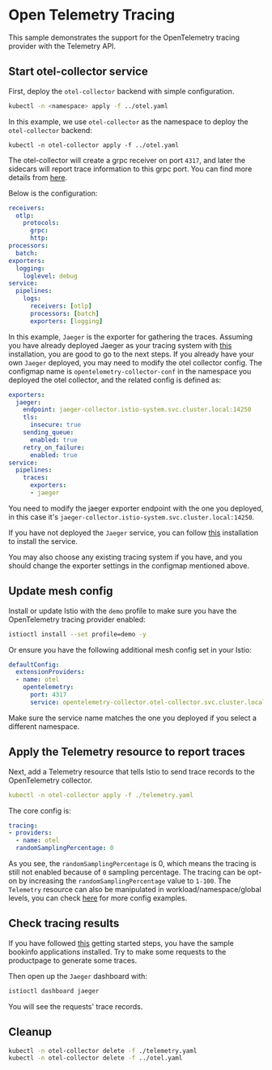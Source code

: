 # Open Telemetry Tracing

This sample demonstrates the support for the OpenTelemetry tracing provider with the Telemetry API.

## Start otel-collector service

First, deploy the `otel-collector` backend with simple configuration.

```bash
kubectl -n <namespace> apply -f ../otel.yaml
```

In this example, we use `otel-collector` as the namespace to deploy the `otel-collector` backend:

```ba
kubectl -n otel-collector apply -f ../otel.yaml
```

The otel-collector will create a grpc receiver on port `4317`, and later the sidecars will report trace information to this grpc port. You can find more details from [here](https://github.com/open-telemetry/opentelemetry-collector).

Below is the configuration:

```yaml
receivers:
  otlp:
    protocols:
      grpc:
      http:
processors:
  batch:
exporters:
  logging:
    loglevel: debug
service:
  pipelines:
    logs:
      receivers: [otlp]
      processors: [batch]
      exporters: [logging]
```

In this example, `Jaeger` is the exporter for gathering the traces. Assuming you have already deployed Jaeger as your tracing system with [this](https://istio.io/latest/docs/ops/integrations/jaeger/) installation, you are good to go to the next steps. If you already have your own `Jaeger` deployed, you may need to modify the otel collector config. The configmap name is `opentelemetry-collector-conf` in the namespace you deployed the otel collector, and the related config is defined as:

```yaml
exporters:
  jaeger:
    endpoint: jaeger-collector.istio-system.svc.cluster.local:14250
    tls:
      insecure: true
    sending_queue:
      enabled: true
    retry_on_failure:
      enabled: true
service:
  pipelines:
    traces:
      exporters:
      - jaeger
```

You need to modify the jaeger exporter endpoint with the one you deployed, in this case it's `jaeger-collector.istio-system.svc.cluster.local:14250`.

If you have not deployed the `Jaeger` service, you can follow [this](https://istio.io/latest/docs/ops/integrations/jaeger/) installation to install the service.

You may also choose any existing tracing system if you have, and you should change the exporter settings in the configmap mentioned above.

## Update mesh config

Install or update Istio with the `demo` profile to make sure you have the OpenTelemetry tracing provider enabled:

```bash
istioctl install --set profile=demo -y
```

Or ensure you have the following additional mesh config set in your Istio:

```yaml
defaultConfig:
  extensionProviders:
  - name: otel
    opentelemetry:
      port: 4317
      service: opentelemetry-collector.otel-collector.svc.cluster.local
```

Make sure the service name matches the one you deployed if you select a different namespace.

## Apply the Telemetry resource to report traces

Next, add a Telemetry resource that tells Istio to send trace records to the OpenTelemetry collector.

```yaml
kubectl -n otel-collector apply -f ./telemetry.yaml
```

The core config is:

```yaml
tracing:
- providers:
  - name: otel
  randomSamplingPercentage: 0
```

As you see, the `randomSamplingPercentage` is 0, which means the tracing is still not enabled because of `0` sampling percentage. The tracing can be opt-on by increasing the `randomSamplingPercentage` value to `1-100`. The `Telemetry` resource can also be manipulated in workload/namespace/global levels, you can check [here](https://istio.io/latest/docs/reference/config/telemetry/) for more config examples.

## Check tracing results

If you have followed [this](https://istio.io/latest/docs/setup/getting-started/) getting started steps, you have the sample bookinfo applications installed. Try to make some requests to the productpage to generate some traces.

Then open up the `Jaeger` dashboard with:

```bash
istioctl dashboard jaeger
```

You will see the requests' trace records.

## Cleanup

```bash
kubectl -n otel-collector delete -f ./telemetry.yaml
kubectl -n otel-collector delete -f ../otel.yaml
```
